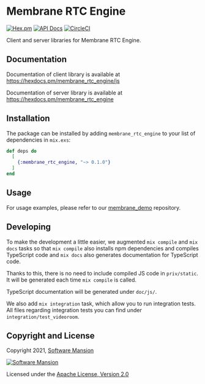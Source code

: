 # Membrane RTC Engine

[![Hex.pm](https://img.shields.io/hexpm/v/membrane_rtc_engine.svg)](https://hex.pm/packages/membrane_rtc_engine)
[![API Docs](https://img.shields.io/badge/api-docs-yellow.svg?style=flat)](https://hexdocs.pm/membrane_rtc_engine)
[![CircleCI](https://circleci.com/gh/membraneframework/membrane_rtc_engine.svg?style=svg)](https://circleci.com/gh/membraneframework/membrane_rtc_engine)

Client and server libraries for Membrane RTC Engine.

## Documentation

Documentation of client library is available at https://hexdocs.pm/membrane_rtc_engine/js

Documentation of server library is available at https://hexdocs.pm/membrane_rtc_engine

## Installation

The package can be installed by adding `membrane_rtc_engine` to your list of dependencies in `mix.exs`:

```elixir
def deps do
  [
    {:membrane_rtc_engine, "~> 0.1.0"}
  ]
end
```

## Usage

For usage examples, please refer to our [membrane_demo](https://github.com/membraneframework/membrane_demo/tree/master/webrtc/videoroom) repository.


## Developing

To make the development a little easier, we augmented `mix compile` and `mix docs` tasks so that `mix compile` also installs npm dependencies and compiles TypeScript code
and `mix docs` also generates documentation for TypeScript code.

Thanks to this, there is no need to include compiled JS code in `priv/static`. It will be generated each time `mix compile` is called.

TypeScript documentation will be generated under `doc/js/`.

We also add `mix integration` task, which allow you to run integration tests. All files regarding integration tests you can find under `integration/test_videoroom`.
## Copyright and License

Copyright 2021, [Software Mansion](https://swmansion.com/?utm_source=git&utm_medium=readme&utm_campaign=membrane_rtc_engine)

[![Software Mansion](https://logo.swmansion.com/logo?color=white&variant=desktop&width=200&tag=membrane-github)](https://swmansion.com/?utm_source=git&utm_medium=readme&utm_campaign=membrane_rtc_engine)

Licensed under the [Apache License, Version 2.0](LICENSE)
